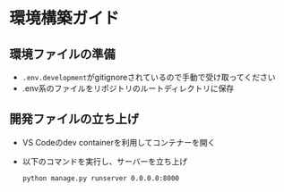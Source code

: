 # 環境構築ガイド

## 環境ファイルの準備

- `.env.development`がgitignoreされているので手動で受け取ってください
- .env系のファイルをリポジトリのルートディレクトリに保存

## 開発ファイルの立ち上げ

- VS Codeのdev containerを利用してコンテナーを開く

- 以下のコマンドを実行し、サーバーを立ち上げ

    ```bash
    python manage.py runserver 0.0.0.0:8000
    ```
